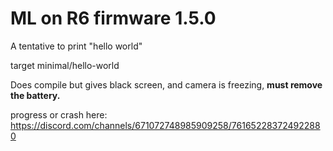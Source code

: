 # ML on R6 firmware 1.5.0

A tentative to print "hello world"

target minimal/hello-world

Does compile but gives black screen, and camera is freezing, **must remove the battery.**

progress or crash here: https://discord.com/channels/671072748985909258/761652283724922880

